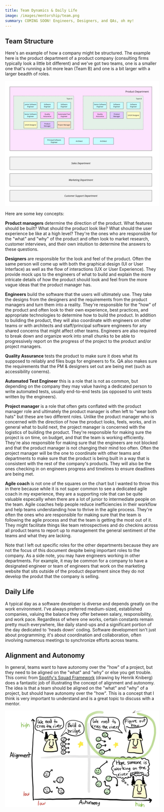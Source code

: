 ```yaml
---
title: Team Dynamics & Daily Life
image: /images/mentorship/team.png
summary: COMING SOON! Engineers, Designers, and QAs, oh my!
---
```


## Team Structure

Here's an example of how a company might be structured. The example here is the product department of a product company (consulting firms typically look a little bit different) and we've got two teams, one is a smaller one that's running a bit more lean (Team B) and one is a bit larger with a larger beadth of roles.

![Team Structure](/images/mentorship/team-structure.jpg)

Here are some key concepts:

**Product managers** determine the direction of the product. What features should be built? What should the product look like? What should the user experience be like at a high level? They're the ones who are responsible for the "what" and "why" of the product and often look to market research, customer interviews, and their own intuition to determine the answers to these questions.

**Designers** are responsible for the look and feel of the product. Often the same person will come up with both the graphical design (UI or User Interface) as well as the flow of interactions (UX or User Experience). They provide mock ups to the engineers of what to build and explain the more intricate details of how the product should look and feel from the more vague ideas that the product manager has.

**Engineers** build the software that the users will ultimately use. They take the designs from the designers and the requirements from the product managers and turn them into a reality. They're responsible for the "how" of the product and often look to their own experience, best practices, and appropriate technologies to determine how to build the product. In addition to building the product, they will also coordinate with engineers on other teams or with architects and staff/principal software engineers for any shared concerns that might affect other teams. Engineers are also required to break down and organize work into small chunks to be able to progressively report on the progress of the project to the product and/or project managers.

**Quality Assurance** tests the product to make sure it does what its supposed to reliably and files bugs for engineers to fix. QA also makes sure the requirements that the PM & designers set out are being met (such as accessibility conerns).

**Automated Test Engineer** this is a role that is not as common, but depending on the company they may value having a dedicated person to write automated tests, usually end-to-end tests (as opposed to unit tests written by the engineers).

**Project manager** is a role that often gets conflated with the product manager role and ultimately the product manager is often left to "wear both hats" but these are two different roles. Unlike the product manager who is concerned with the direction of how the product looks, feels, works, and in general what to build next, the project manager is concerned with the logistics of building the product. They're responsible for making sure the project is on time, on budget, and that the team is working efficiently. They're also responsible for making sure that the engineers are not blocked and that the product manager is not changing their mind too often. Often the project manager will be the one to coordinate with other teams and departments to make sure that the product is being built in a way that is consistent with the rest of the company's products. They will also be the ones checking in on engineers progress and timelines to ensure deadlines are being met.

**Agile coach** is not one of the squares on the chart but I wanted to throw this in there because while it is not super common to see a dedicated agile coach in my experience, they are a supporting role that can be quite valuable especailly when there are a lot of junior to intermediate people on the team. Agile coaches help people reduce inefficiencies in their workflow and help teams understanding how to thrive in the agile process. They're often the ones who are responsible for making sure that the team is following the agile process and that the team is getting the most out of it. They might facilitate things like team retrospectives and do checkins across all product teams to report up to management the general sentiment of the teams and what they are lacking.

Note that I left out specific roles for the other departments because they are not the focus of this document despite being important roles to the company. As a side note, you may have engineers working in other departments. For example, it may be common for a company to have a designated engineer or team of engineers that work on the marketing website that sits outside of the product department since they do not develop the produt that the company is selling.

## Daily Life

A typical day as a software developer is diverse and depends greatly on the work environment. I've always preferred medium-sized, established companies, valuing the balance they offer between salary, responsibility, and work pace. Regardless of where one works, certain constants remain pretty much everywhere, like daily stand-ups and a significant portion of the day dedicated to 'heads down' coding. Software development isn't just about programming; it's about coordination and collaboration, often involving numerous meetings to synchronize efforts across teams.

## Alignment and Autonomy

In general, teams want to have autonomy over the "how" of a project, but they need to be aligned on the "what" and "why" or else you get trouble. This comic from [Spotify's Squad Framework](https://medium.com/pm101/spotify-squad-framework-part-i-8f74bcfcd761) (drawing by Henrik Kniberg) does a fantastic job of illustrating the concept of alignment and autonomy. The idea is that a team should be aligned on the "what" and "why" of a project, but should have autonomy over the "how". This is a concept that I think is very important to understand and is a great topic to discuss with a mentor.

![Alignment and Autonomy](/images/mentorship/alignment-autonomy.png)
